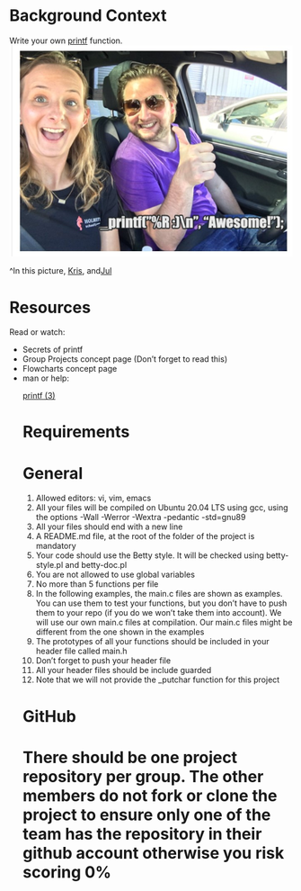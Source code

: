 # Background Context
Write your own <a target="_blank" href="https://www.academia.edu/10297206/Secrets_of_printf_">printf</a> function.
<img src = 'printf_img.jpg' />

^In this picture, <a target="_blank" href="https://twitter.com/krisbredemeier">Kris</a>, and<a target="_blank" href="https://twitter.com/cyrjulien">Jul</a>
# Resources
Read or watch:

<ul>
<li>Secrets of printf</li>
<li>Group Projects concept page (Don’t forget to read this)</li>
<li>Flowcharts concept page</li>
<li>man or help:</li>

<a href="#">printf (3)</a>

# Requirements

# General
<ol>
<li>Allowed editors: vi, vim, emacs</li>
<li>All your files will be compiled on Ubuntu 20.04 LTS using gcc, using the options -Wall -Werror -Wextra -pedantic -std=gnu89</li>
<li>All your files should end with a new line</li>
<li>A README.md file, at the root of the folder of the project is mandatory</li>
<li>Your code should use the Betty style. It will be checked using betty-style.pl and betty-doc.pl</li>
<li>You are not allowed to use global variables</li>
<li>No more than 5 functions per file</li>
<li>In the following examples, the main.c files are shown as examples. You can use them to test your functions, but you don’t have to push them to your repo (if you do we won’t take them into account). We will use our own main.c files at compilation. Our main.c files might be different from the one shown in the examples</li>
<li>The prototypes of all your functions should be included in your header file called main.h</li>
<li>Don’t forget to push your header file</li>
<li>All your header files should be include guarded</li>
<li>Note that we will not provide the _putchar function for this project </li>
</ol>

# GitHub
# There should be one project repository per group. The other members do not fork or clone the project to ensure only one of the team has the repository in their github account otherwise you risk scoring 0%
